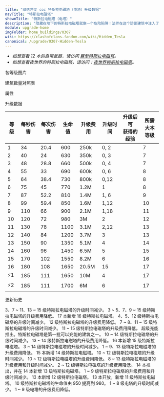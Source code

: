 ```yaml
---
title: "部落冲突 coc 特斯拉电磁塔（电塔）升级数据"
navTitle: "特斯拉电磁塔"
shownTitle: "特斯拉电磁塔（电塔）"
description: "隐藏在地下的特斯拉电磁塔就像一个危险陷阱！法师在这个防御建筑中注入了雷电的力量，当敌军地面或空中部队靠近时，特斯拉电磁塔会弹出并运用雷电之力攻击这些倒霉蛋。"
module: upgrade-home
imgFolder: home_buildings/0307
wiki: https://clashofclans.fandom.com/wiki/Hidden_Tesla
canonical: /upgrade/0307-Hidden-Tesla
---
```


- *如想查看 12 本的自带武器，请访问 [巨型特斯拉电磁塔](/upgrade/030c-Giga-Tesla)。*
- *如想查看夜世界的特斯拉电磁塔，请访问：[夜世界特斯拉电磁塔](/upgrade/1103-Hidden-Tesla)。*

<UnitInfo :folder="$frontmatter.imgFolder" imgSrc="Hidden_Tesla16.png" :imgAlt="$frontmatter.navTitle" :description="$frontmatter.description" :isSmallImg="true" />

<SmallTitle>各等级图片</SmallTitle>

<Panel>
    <UnitImgGroup title="特斯拉电磁塔" :folder="$frontmatter.imgFolder">
        <UnitImg imgTitle="1 级" imgSrc="Hidden_Tesla1.png" />
        <UnitImg imgTitle="2 级" imgSrc="Hidden_Tesla2.png" />
        <UnitImg imgTitle="3 级" imgSrc="Hidden_Tesla3.png" />
        <UnitImg imgTitle="4 级" imgSrc="Hidden_Tesla4.png" />
        <UnitImg imgTitle="5 级" imgSrc="Hidden_Tesla5.png" />
        <UnitImg imgTitle="6 级" imgSrc="Hidden_Tesla6.png" />
        <UnitImg imgTitle="7 级" imgSrc="Hidden_Tesla7.png" />
        <UnitImg imgTitle="8 级" imgSrc="Hidden_Tesla8.png" />
        <UnitImg imgTitle="9 级" imgSrc="Hidden_Tesla9.png" />
        <UnitImg imgTitle="10 级" imgSrc="Hidden_Tesla10.png" />
        <UnitImg imgTitle="11 级" imgSrc="Hidden_Tesla11.png" />
        <UnitImg imgTitle="12 级" imgSrc="Hidden_Tesla12.png" />
        <UnitImg imgTitle="13 级" imgSrc="Hidden_Tesla13.png" />
        <UnitImg imgTitle="14 级" imgSrc="Hidden_Tesla14.png" />
        <UnitImg imgTitle="15 级" imgSrc="Hidden_Tesla15.png" />
        <UnitImg imgTitle="16 级" imgSrc="Hidden_Tesla16.png" />
    </UnitImgGroup>
</Panel>

<SmallTitle>建筑数量对照表</SmallTitle>

<BuildingNum>
    <BuildingNumRow title="大本等级" num="1 - 6, 7, 8, 9 - 11, 12 - 17" />
    <BuildingNumRow title="建筑数量" num="    0, 2, 3,      4,       5" />
</BuildingNum>

<SmallTitle>属性</SmallTitle>

<UnitProperties>
    <UnitProperty pKey="占地面积" pValue="2×2" />
    <UnitProperty pKey="判定面积" pValue="1×1" :isJudgeSquare="true" />
    <UnitProperty pKey="伤害类型" pValue="单体伤害" />
    <UnitProperty pKey="攻击的目标" pValue="地面和空中目标" />
    <UnitProperty pKey="触发距离" pValue="6 格" />   
    <UnitProperty pKey="射程" pValue="7 格" />
    <UnitProperty pKey="攻速" pValue="0.6 秒/次" />
</UnitProperties>

<SmallTitle>升级数据</SmallTitle>

<script setup>
const tableExtraInfo = [
    {
        "column": 4,
        "type": "cost",
        "gpClass": "building",
        "icon": "Gold"
    },
    {
        "column": 5,
        "type": "time",
        "gpClass": "building"
    },
    {
        "column": 6,
        "type": "exp",
        "icon": "Exp"
    }
];
</script>

<UnitTable :tableExtraInfo="tableExtraInfo">

| 等级 | 每秒伤害 | 每次伤害 | 生命值 | 升级费用 |  升级时间  |升级后可<br>获得的经验| 所需<br>大本等级 |
| ---- |   ---   |   ---   |   ---  |   ---   |    ---    |        ---          |       ---      |
|   1  |    34   |   20.4  |   600  |  250k   |   0, 2    |                     |        7       |
|   2  |    40   |   24    |   630  |  350k   |   0, 3    |                     |        7       |
|   3  |    48   |   28.8  |   660  |  500k   |   0, 4    |                     |        7       |
|   4  |    55   |   33    |   690  |  600k   |   0, 6    |                     |        8       |
|   5  |    64   |   38.4  |   730  |  800k   |   0,12    |                     |        8       |
|   6  |    75   |   45    |   770  |  1.2M   |   1       |                     |        8       |
|   7  |    87   |   52.2  |   810  |  1.4M   |   1, 6    |                     |        9       |
|   8  |    99   |   59.4  |   850  |  1.6M   |   1,12    |                     |       10       |
|   9  |   110   |   66    |   900  |  2.1M   |   1,18    |                     |       11       |
|  10  |   120   |   72    |   980  |    3M   |   2       |                     |       12       |
|  11  |   130   |   78    |  1100  |  3.1M   |   2,12    |                     |       13       |
|  12  |   140   |   84    |  1200  |  3.7M   |   3       |                     |       13       |
|  13  |   150   |   90    |  1350  |  5.1M   |   4       |                     |       14       |
|  14  |   160   |   96    |  1450  |  6.5M   |   5       |                     |       15       |
|  15  |   170   |  102    |  1550  |  8.2M   |   6       |                     |       16       |
|  16  |   180   |  108    |  1650  | 20.5M   |  15       |                     |       17       |
| ⚡1  |   185   |  111    |  1650  |   10M   |   4       |                     |       17       |
| ⚡2  |   185   |  111    |  1700  |    6M   |   6       |                     |       17       |
</UnitTable>

<SmallTitle>更新历史</SmallTitle>

<Timeline>
    <TimelineItem date="2025/03/24">
        <TimelineRow>3、7 ~ 11、13 ~ 15 级特斯拉电磁塔的升级时间减少。</TimelineRow>
        <TimelineRow>3 ~ 5、7、9 ~ 15 级特斯拉电磁塔的升级费用降低。</TimelineRow>
    </TimelineItem>
    <TimelineItem date="2025/02/10">
        <TimelineRow>17 本新增 16 级特斯拉电磁塔。</TimelineRow>
        <TimelineRow>4、5、12 级特斯拉电磁塔的升级时间减少。</TimelineRow>
        <TimelineRow>12 级特斯拉电磁塔的升级费用降低。</TimelineRow>
    </TimelineItem>
    <TimelineItem date="2024/11/25">
        <TimelineRow>7 ~ 8、11 ~ 15 级特斯拉电磁塔的升级时间减少。</TimelineRow>
        <TimelineRow>11 ~ 15 级特斯拉电磁塔的升级费用降低。</TimelineRow>
    </TimelineItem>
    <TimelineItem date="2024/09/09">
        <TimelineRow>超级充能推出，特斯拉电磁塔是第一批可以充能的建筑之一。</TimelineRow>
    </TimelineItem>
    <TimelineItem date="2024/06/18">
        <TimelineRow>10 ~ 14 级特斯拉电磁塔的升级时间减少。</TimelineRow>
        <TimelineRow>13 ~ 14 级特斯拉电磁塔的升级费用降低。</TimelineRow>
    </TimelineItem>
    <TimelineItem date="2024/02/27">
        <TimelineRow>16 本新增 15 级特斯拉电磁塔。</TimelineRow>
    </TimelineItem>
    <TimelineItem date="2023/12/12">
        <TimelineRow>3 ~ 14 级特斯拉电磁塔的升级时间减少。</TimelineRow>
        <TimelineRow>1 ~ 9、13 级特斯拉电磁塔的升级费用降低。</TimelineRow>
    </TimelineItem>
    <TimelineItem date="2023/06/12">
        <TimelineRow>15 本新增 14 级特斯拉电磁塔。</TimelineRow>
        <TimelineRow>10 ~ 12 级特斯拉电磁塔的升级时间减少。</TimelineRow>
        <TimelineRow>10 ~ 12 级特斯拉电磁塔的升级费用降低。</TimelineRow>
    </TimelineItem>
    <TimelineItem date="2022/10/10">
        <TimelineRow>8 ~ 13 级特斯拉电磁塔的升级费用和升级时间减少。</TimelineRow>
    </TimelineItem>
    <TimelineItem date="2021/12/09">
        <TimelineRow>2 ~ 12 级特斯拉电磁塔的升级费用降低。</TimelineRow>
    </TimelineItem>
    <TimelineItem date="2021/04/12">
        <TimelineRow>14 本推出，并在 14 本新增 13 级特斯拉电磁塔。</TimelineRow>
        <TimelineRow>1 ~ 9 级特斯拉电磁塔的升级费用和升级时间减少。</TimelineRow>
    </TimelineItem>
    <TimelineItem date="2020/10/12">
        <TimelineRow>13 本新增 12 级特斯拉电磁塔。</TimelineRow>
    </TimelineItem>
    <TimelineItem date="2019/12/09">
        <TimelineRow>13 本开放，新增 11 级特斯拉电磁塔。</TimelineRow>
    </TimelineItem>
    <TimelineItem date="2019/09/11">
        <TimelineRow>10 级特斯拉电磁塔的生命值由 950 提高到 980。</TimelineRow>
    </TimelineItem>
        <TimelineItem date="2019/04/02">
        <TimelineRow>1 ~ 8 级电塔的升级时间减少。</TimelineRow>
        <TimelineRow>1 ~ 9 级电塔的升级费用降低。</TimelineRow>
    </TimelineItem>
    <TimelineItem :historyBottom="true" />
</Timeline>